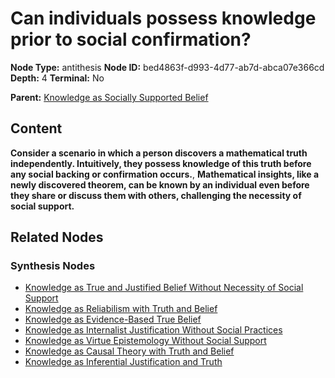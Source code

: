 # Can individuals possess knowledge prior to social confirmation?

**Node Type:** antithesis
**Node ID:** bed4863f-d993-4d77-ab7d-abca07e366cd
**Depth:** 4
**Terminal:** No

**Parent:** [Knowledge as Socially Supported Belief](knowledge-as-socially-supported-belief-synthesis-c0051dc9-6e57-4fe6-ba9b-30472a8bcf7c.md)

## Content

**Consider a scenario in which a person discovers a mathematical truth independently. Intuitively, they possess knowledge of this truth before any social backing or confirmation occurs.**, **Mathematical insights, like a newly discovered theorem, can be known by an individual even before they share or discuss them with others, challenging the necessity of social support.**

## Related Nodes

### Synthesis Nodes

- [Knowledge as True and Justified Belief Without Necessity of Social Support](knowledge-as-true-and-justified-belief-without-necessity-of-social-support-synthesis-9403b715-cd67-4542-bbae-075a93d39c94.md)
- [Knowledge as Reliabilism with Truth and Belief](knowledge-as-reliabilism-with-truth-and-belief-synthesis-a728c384-6f15-41b5-bbcf-e2c4f726d07b.md)
- [Knowledge as Evidence-Based True Belief](knowledge-as-evidence-based-true-belief-synthesis-db957d74-5529-4eff-8fe5-69719a9bc481.md)
- [Knowledge as Internalist Justification Without Social Practices](knowledge-as-internalist-justification-without-social-practices-synthesis-8afa7c71-47f7-491c-a6fc-bb3a7b774b07.md)
- [Knowledge as Virtue Epistemology Without Social Support](knowledge-as-virtue-epistemology-without-social-support-synthesis-6bd37799-fc6e-465a-8ac2-7047b316f70f.md)
- [Knowledge as Causal Theory with Truth and Belief](knowledge-as-causal-theory-with-truth-and-belief-synthesis-d1cf6124-b76e-4906-aff8-c46c0284f4f6.md)
- [Knowledge as Inferential Justification and Truth](knowledge-as-inferential-justification-and-truth-synthesis-4f29298f-46c6-4dd0-8df3-2669ef203d7a.md)
